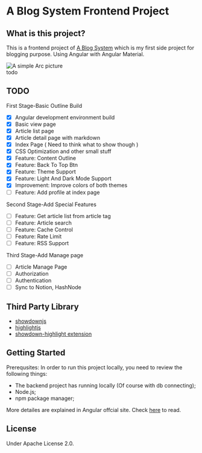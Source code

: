 # A Blog System Frontend Project

## What is this project?
This is a frontend project of [A Blog System](https://github.com/ordinarylq/a-blog-system) which is my first side project for blogging purpose. Using Angular with Angular Material. 

![A simple Arc picture]()  
todo

## TODO
First Stage-Basic Outline Build
- [X] Angular development environment build
- [X] Basic view page
- [X] Article list page
- [X] Article detail page with markdown
- [X] Index Page ( Need to think what to show though )
- [X] CSS Optimization and other small stuff
- [X] Feature: Content Outline
- [X] Feature: Back To Top Btn
- [X] Feature: Theme Support
- [X] Feature: Light And Dark Mode Support
- [X] Improvement: Improve colors of both themes
- [ ] Feature: Add profile at index page

Second Stage-Add Special Features
- [ ] Feature: Get article list from article tag 
- [ ] Feature: Article search
- [ ] Feature: Cache Control
- [ ] Feature: Rate Limit
- [ ] Feature: RSS Support

Third Stage-Add Manage page
- [ ] Article Manage Page
- [ ] Authorization
- [ ] Authentication
- [ ] Sync to Notion, HashNode

## Third Party Library
* [showdownjs](https://github.com/showdownjs/showdown)
* [highlightjs](https://github.com/highlightjs/highlight.js)
* [showdown-highlight extension](https://github.com/Bloggify/showdown-highlight)

## Getting Started
Prerequsites: 
In order to run this project locally, you need to review the following things: 
* The backend project has running locally (Of course with db connecting);
* Node.js;
* npm package manager;  

More detailes are explained in Angular offcial site. Check [here](https://angular.io/guide/setup-local#prerequisites) to read.


## License
Under Apache License 2.0.

